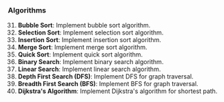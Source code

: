 
### Algorithms
31. **Bubble Sort**: Implement bubble sort algorithm.
32. **Selection Sort**: Implement selection sort algorithm.
33. **Insertion Sort**: Implement insertion sort algorithm.
34. **Merge Sort**: Implement merge sort algorithm.
35. **Quick Sort**: Implement quick sort algorithm.
36. **Binary Search**: Implement binary search algorithm.
37. **Linear Search**: Implement linear search algorithm.
38. **Depth First Search (DFS)**: Implement DFS for graph traversal.
39. **Breadth First Search (BFS)**: Implement BFS for graph traversal.
40. **Dijkstra's Algorithm**: Implement Dijkstra's algorithm for shortest path.

